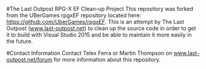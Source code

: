 #The Last Outpost RPG-X EF Clean-up Project
This repository was forked from the UBerGames rpgxEF repository located here: https://github.com/UberGames/rpgxEF.
This is an attempt by The Last Outpost (www.last-outpost.net) to clean up the source code in order to get it to 
build with Visual Studio 2015 and be able to maintain it more easily in the future.

#Contact Information
Contact Telex Ferra or Martin Thompson on www.last-outpost.net/forum for more information about this repository.
